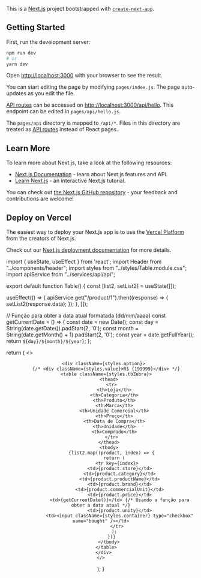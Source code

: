This is a [Next.js](https://nextjs.org/) project bootstrapped with [`create-next-app`](https://github.com/vercel/next.js/tree/canary/packages/create-next-app).

## Getting Started

First, run the development server:

```bash
npm run dev
# or
yarn dev
```

Open [http://localhost:3000](http://localhost:3000) with your browser to see the result.

You can start editing the page by modifying `pages/index.js`. The page auto-updates as you edit the file.

[API routes](https://nextjs.org/docs/api-routes/introduction) can be accessed on [http://localhost:3000/api/hello](http://localhost:3000/api/hello). This endpoint can be edited in `pages/api/hello.js`.

The `pages/api` directory is mapped to `/api/*`. Files in this directory are treated as [API routes](https://nextjs.org/docs/api-routes/introduction) instead of React pages.

## Learn More

To learn more about Next.js, take a look at the following resources:

- [Next.js Documentation](https://nextjs.org/docs) - learn about Next.js features and API.
- [Learn Next.js](https://nextjs.org/learn) - an interactive Next.js tutorial.

You can check out [the Next.js GitHub repository](https://github.com/vercel/next.js/) - your feedback and contributions are welcome!

## Deploy on Vercel

The easiest way to deploy your Next.js app is to use the [Vercel Platform](https://vercel.com/new?utm_medium=default-template&filter=next.js&utm_source=create-next-app&utm_campaign=create-next-app-readme) from the creators of Next.js.

Check out our [Next.js deployment documentation](https://nextjs.org/docs/deployment) for more details.



import { useState, useEffect } from 'react';
import Header from "../components/header";
import styles from "../styles/Table.module.css";
import apiService from "../services/api/api";

export default function Table() {
  const [list2, setList2] = useState([]);

  useEffect(() => {
    apiService.get("/product/1").then((response) => {
      setList2(response.data);
    });
  }, []);

  // Função para obter a data atual formatada (dd/mm/aaaa)
  const getCurrentDate = () => {
    const date = new Date();
    const day = String(date.getDate()).padStart(2, '0');
    const month = String(date.getMonth() + 1).padStart(2, '0');
    const year = date.getFullYear();
    return `${day}/${month}/${year}`;
  };

  return (
    <>
      <Header page="Lista" />
      
      <div className={styles.option}>
        {/* <div className={styles.value}>R$ {199999}</div> */}
        <table className={styles.tbZebra}>
          <thead>
            <tr>
              <th>Loja</th>
              <th>Categoria</th>
              <th>Produto</th>
              <th>Marca</th>
              <th>Unidade Comercial</th>
              <th>Preço</th>
              <th>Data de Compra</th>
              <th>Unidade</th>
              <th>Comprado</th>
            </tr>
          </thead>
          <tbody>
            {list2.map((product, index) => {
              return (
                <tr key={index}>
                  <td>{product.store}</td>
                  <td>{product.category}</td>
                  <td>{product.productName}</td>
                  <td>{product.brand}</td>
                  <td>{product.commercialUnit}</td>
                  <td>{product.price}</td>
                  <td>{getCurrentDate()}</td> {/* Usando a função para obter a data atual */}
                  <td>{product.unity}</td>
                  <td><input className={styles.container} type="checkbox" name="bought" /></td>
                </tr>
              );
            })}
          </tbody>
        </table>
      </div>
    </>
  );
}
